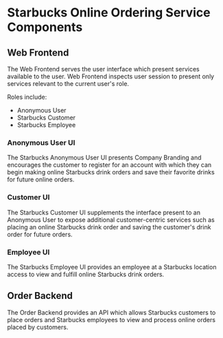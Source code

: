 # Starbucks Online Ordering Service Components

## Web Frontend

The Web Frontend serves the user interface which present services available to the user. Web Frontend inspects user session to present only services relevant to the current user's role.

Roles include:
* Anonymous User
* Starbucks Customer
* Starbucks Employee

### Anonymous User UI

The Starbucks Anonymous User UI presents Company Branding and encourages the customer to register for an account with which they can begin making online Starbucks drink orders and save their favorite drinks for future online orders.

### Customer UI

The Starbucks Customer UI supplements the interface present to an Anonymous User to expose additional customer-centric services such as placing an online Starbucks drink order and saving the customer's drink order for future orders.

### Employee UI

The Starbucks Employee UI provides an employee at a Starbucks location access to view and fulfill online Starbucks drink orders.

## Order Backend

The Order Backend provides an API which allows Starbucks customers to place orders and Starbucks employees to view and process online orders placed by customers.
